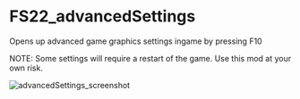 # FS22_advancedSettings

Opens up advanced game graphics settings ingame by pressing F10

NOTE: Some settings will require a restart of the game. Use this mod at your own risk.

![advancedSettings_screenshot](https://user-images.githubusercontent.com/45406107/144851725-74e60fc4-5dcc-4a5e-b3dd-8a7b4df98175.png)
